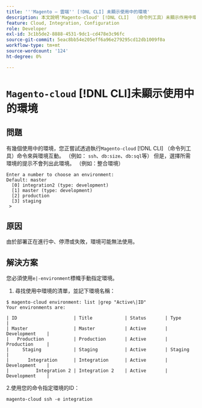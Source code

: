 ```yaml
---
title: '''Magento — 雲端'' [!DNL CLI] 未顯示使用中的環境'
description: 本文說明'Magento-cloud' [!DNL CLI]  （命令列工具）未顯示作用中環境的一個已知Adobe Commerce問題。
feature: Cloud, Integration, Configuration
role: Developer
exl-id: 3c1b5de2-8888-4531-9dc1-cd478e3c96fc
source-git-commit: 5eac8bb54e205eff6a96e279295cd12db1009f0a
workflow-type: tm+mt
source-wordcount: '124'
ht-degree: 0%

---
```


# `Magento-cloud` [!DNL CLI]未顯示使用中的環境

## 問題

有幾個使用中的環境，您正嘗試透過執行`Magento-cloud` [!DNL CLI] （命令列工具）命令來與環境互動。 （例如： `ssh`、`db:size`、`db:sql`等）
但是，選擇所需環境的提示不會列出此環境。 （例如：整合環境）

```
Enter a number to choose an environment:
Default: master
  [0] integration2 (type: development)
  [1] master (type: development)
  [2] production
  [3] staging
 >
```

## 原因

由於部署正在進行中、停滯或失敗，環境可能無法使用。

## 解決方案

您必須使用`e|-environment`標幟手動指定環境。

1. 尋找使用中環境的清單，並記下環境名稱：

```
$ magento-cloud environment: list |grep "Active\|ID"
Your environments are:

| ID                     | Title            | Status       | Type           |
| Master                 | Master           | Active       | Development    |
|   Production           | Production       | Active       | Production     |
|     Staging            | Staging          | Active       | Staging        |
|       Integration      | Integration      | Active       | Development    |
|          Integration 2 | Integration 2    | Active       | Development    |
```

2.使用您的命令指定環境的ID：

`magento-cloud ssh -e integration`
